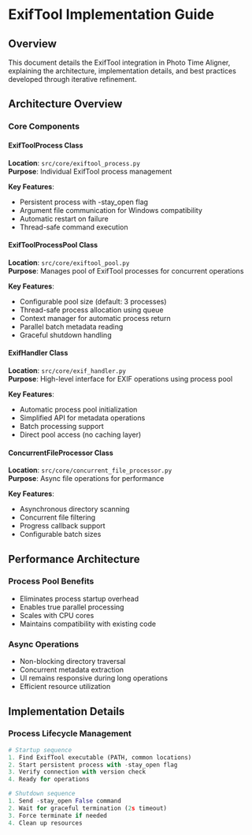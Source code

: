 # ExifTool Implementation Guide

## Overview
This document details the ExifTool integration in Photo Time Aligner, explaining the architecture, implementation details, and best practices developed through iterative refinement.

## Architecture Overview

### Core Components

#### ExifToolProcess Class
**Location**: `src/core/exiftool_process.py`  
**Purpose**: Individual ExifTool process management

**Key Features**:
- Persistent process with -stay_open flag
- Argument file communication for Windows compatibility
- Automatic restart on failure
- Thread-safe command execution

#### ExifToolProcessPool Class
**Location**: `src/core/exiftool_pool.py`  
**Purpose**: Manages pool of ExifTool processes for concurrent operations

**Key Features**:
- Configurable pool size (default: 3 processes)
- Thread-safe process allocation using queue
- Context manager for automatic process return
- Parallel batch metadata reading
- Graceful shutdown handling

#### ExifHandler Class
**Location**: `src/core/exif_handler.py`  
**Purpose**: High-level interface for EXIF operations using process pool

**Key Features**:
- Automatic process pool initialization
- Simplified API for metadata operations
- Batch processing support
- Direct pool access (no caching layer)

#### ConcurrentFileProcessor Class
**Location**: `src/core/concurrent_file_processor.py`  
**Purpose**: Async file operations for performance

**Key Features**:
- Asynchronous directory scanning
- Concurrent file filtering
- Progress callback support
- Configurable batch sizes

## Performance Architecture

### Process Pool Benefits
- Eliminates process startup overhead
- Enables true parallel processing
- Scales with CPU cores
- Maintains compatibility with existing code

### Async Operations
- Non-blocking directory traversal
- Concurrent metadata extraction
- UI remains responsive during long operations
- Efficient resource utilization

## Implementation Details

### Process Lifecycle Management

```python
# Startup sequence
1. Find ExifTool executable (PATH, common locations)
2. Start persistent process with -stay_open flag
3. Verify connection with version check
4. Ready for operations

# Shutdown sequence
1. Send -stay_open False command
2. Wait for graceful termination (2s timeout)
3. Force terminate if needed
4. Clean up resources